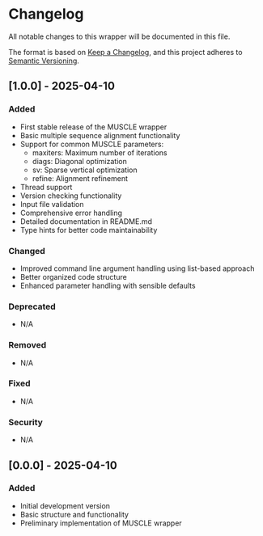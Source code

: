 # Changelog

All notable changes to this wrapper will be documented in this file.

The format is based on [Keep a Changelog](https://keepachangelog.com/en/1.0.0/),
and this project adheres to [Semantic Versioning](https://semver.org/spec/v2.0.0.html).

## [1.0.0] - 2025-04-10

### Added
- First stable release of the MUSCLE wrapper
- Basic multiple sequence alignment functionality
- Support for common MUSCLE parameters:
  - maxiters: Maximum number of iterations
  - diags: Diagonal optimization
  - sv: Sparse vertical optimization
  - refine: Alignment refinement
- Thread support
- Version checking functionality
- Input file validation
- Comprehensive error handling
- Detailed documentation in README.md
- Type hints for better code maintainability

### Changed
- Improved command line argument handling using list-based approach
- Better organized code structure
- Enhanced parameter handling with sensible defaults

### Deprecated
- N/A

### Removed
- N/A

### Fixed
- N/A

### Security
- N/A

## [0.0.0] - 2025-04-10

### Added
- Initial development version
- Basic structure and functionality
- Preliminary implementation of MUSCLE wrapper 